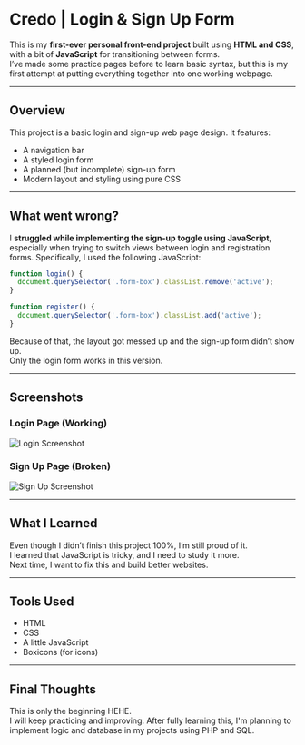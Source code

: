 # Credo | Login & Sign Up Form

This is my **first-ever personal front-end project** built using **HTML and CSS**, with a bit of **JavaScript** for transitioning between forms.  
I’ve made some practice pages before to learn basic syntax, but this is my first attempt at putting everything together into one working webpage.

---

## Overview

This project is a basic login and sign-up web page design. It features:
- A navigation bar
- A styled login form
- A planned (but incomplete) sign-up form
- Modern layout and styling using pure CSS

---

## What went wrong?

I **struggled while implementing the sign-up toggle using JavaScript**, especially when trying to switch views between login and registration forms. Specifically, I used the following JavaScript:

```js
function login() {
  document.querySelector('.form-box').classList.remove('active');
}

function register() {
  document.querySelector('.form-box').classList.add('active');
}

```

Because of that, the layout got messed up and the sign-up form didn’t show up.  
Only the login form works in this version.

---

## Screenshots

### Login Page (Working)  
![Login Screenshot](screenshots/login.png)

### Sign Up Page (Broken)  
![Sign Up Screenshot](screenshots/signup-error.png)

---

## What I Learned

Even though I didn’t finish this project 100%, I’m still proud of it.  
I learned that JavaScript is tricky, and I need to study it more.  
Next time, I want to fix this and build better websites.

---
 
## Tools Used

- HTML  
- CSS  
- A little JavaScript  
- Boxicons (for icons)

---

## Final Thoughts

This is only the beginning HEHE.  
I will keep practicing and improving. After fully learning this, I'm planning to implement logic and database in my projects using PHP and SQL.

